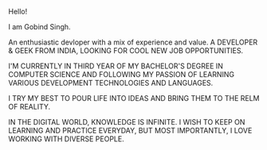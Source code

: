 Hello!

I am Gobind Singh.

An enthusiastic devloper with a mix of experience and value.
A DEVELOPER & GEEK FROM INDIA, LOOKING FOR COOL NEW JOB OPPORTUNITIES.

I'M CURRENTLY IN THIRD YEAR OF MY BACHELOR'S DEGREE IN COMPUTER SCIENCE AND FOLLOWING MY PASSION OF LEARNING VARIOUS DEVELOPMENT TECHNOLOGIES AND LANGUAGES.

I TRY MY BEST TO POUR LIFE INTO IDEAS AND BRING THEM TO THE RELM OF REALITY.

IN THE DIGITAL WORLD, KNOWLEDGE IS INFINITE. I WISH TO KEEP ON LEARNING AND PRACTICE EVERYDAY, BUT MOST IMPORTANTLY, I LOVE WORKING WITH DIVERSE PEOPLE.
